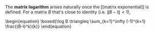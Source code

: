 The **matrix logarithm** arises naturally once the [[matrix exponential]] is defined. For a matrix $B$ that's close to identity (i.e. $\lVert B - I \rVert < 1$),

\begin{equation}
\boxed{\log B \triangleq \sum_{k=1}^\infty (-1)^{k+1} \frac{(B-I)^k}{k}}
\end{equation}